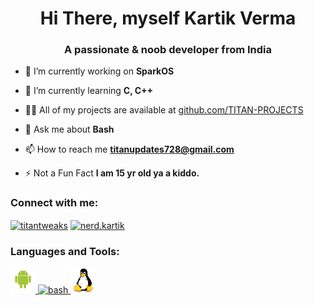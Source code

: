 <h1 align="center">Hi There, myself Kartik Verma</h1>
<h3 align="center">A passionate & noob developer from India</h3>

- 🔭 I’m currently working on **SparkOS**

- 🌱 I’m currently learning **C, C++**

- 👨‍💻 All of my projects are available at [github.com/TITAN-PROJECTS](github.com/TITAN-PROJECTS)

- 💬 Ask me about **Bash**

- 📫 How to reach me **titanupdates728@gmail.com**

- ⚡ Not a Fun Fact **I am 15 yr old ya a kiddo.**

<h3 align="left">Connect with me:</h3>
<p align="left">
<a href="https://twitter.com/titantweaks" target="blank"><img align="center" src="https://raw.githubusercontent.com/rahuldkjain/github-profile-readme-generator/master/src/images/icons/Social/twitter.svg" alt="titantweaks" height="30" width="40" /></a>
<a href="https://instagram.com/nerd.kartik" target="blank"><img align="center" src="https://raw.githubusercontent.com/rahuldkjain/github-profile-readme-generator/master/src/images/icons/Social/instagram.svg" alt="nerd.kartik" height="30" width="40" /></a>
</p>

<h3 align="left">Languages and Tools:</h3>
<p align="left"> <a href="https://developer.android.com" target="_blank" rel="noreferrer"> <img src="https://raw.githubusercontent.com/devicons/devicon/master/icons/android/android-original-wordmark.svg" alt="android" width="40" height="40"/> </a> <a href="https://www.gnu.org/software/bash/" target="_blank" rel="noreferrer"> <img src="https://www.vectorlogo.zone/logos/gnu_bash/gnu_bash-icon.svg" alt="bash" width="40" height="40"/> </a> <a href="https://www.linux.org/" target="_blank" rel="noreferrer"> <img src="https://raw.githubusercontent.com/devicons/devicon/master/icons/linux/linux-original.svg" alt="linux" width="40" height="40"/> </a> </p>
